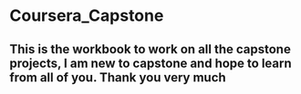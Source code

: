 # Coursera_Capstone
## This is the workbook to work on all the capstone projects, I am new to capstone and hope to learn from all of you. Thank you very much
